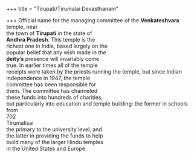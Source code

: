 +++
title = "Tirupati/Tirumalai Devasthanam"

+++
Official name for the managing committee of the **Venkateshvara** temple, near  
the town of **Tirupati** in the state of  
**Andhra Pradesh**. This temple is the  
richest one in India, based largely on the  
popular belief that any wish made in the  
**deity’s** presence will invariably come  
true. In earlier times all of the temple  
receipts were taken by the priests running the temple, but since Indian independence in 1947, the temple  
committee has been responsible for  
them. The committee has channeled  
these funds into hundreds of charities,  
but particularly into education and temple building: the former in schools from  
702  
Tirumalisai  
the primary to the university level, and  
the latter in providing the funds to help  
build many of the larger Hindu temples  
in the United States and Europe.